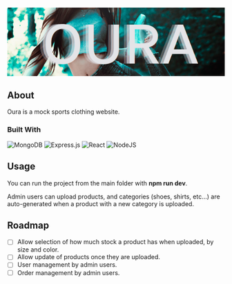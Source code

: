 <p align="center">
  <img src="banner.png" />
</p>


## About
Oura is a mock sports clothing website.

### Built With
![MongoDB](https://img.shields.io/badge/MongoDB-%234ea94b.svg?style=for-the-badge&logo=mongodb&logoColor=white)
![Express.js](https://img.shields.io/badge/express.js-%23404d59.svg?style=for-the-badge&logo=express&logoColor=%2361DAFB)
![React](https://img.shields.io/badge/react-%2320232a.svg?style=for-the-badge&logo=react&logoColor=%2361DAFB)
![NodeJS](https://img.shields.io/badge/node.js-6DA55F?style=for-the-badge&logo=node.js&logoColor=white)
  
## Usage
You can run the project from the main folder with **npm run dev**.

Admin users can upload products, and categories (shoes, shirts, etc...) are auto-generated when a product with a new category is uploaded.

## Roadmap
- [ ] Allow selection of how much stock a product has when uploaded, by size and color.
- [ ] Allow update of products once they are uploaded.
- [ ] User management by admin users.
- [ ] Order management by admin users.
